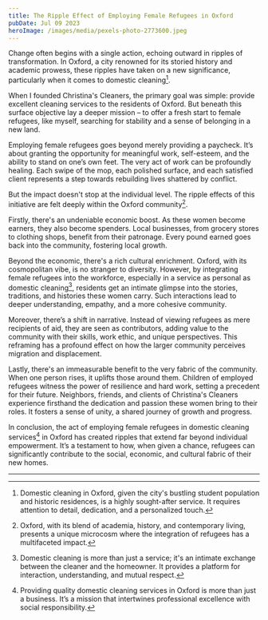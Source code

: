 ```yaml
---
title: The Ripple Effect of Employing Female Refugees in Oxford
pubDate: Jul 09 2023
heroImage: /images/media/pexels-photo-2773600.jpeg
---
```

Change often begins with a single action, echoing outward in ripples of transformation. In Oxford, a city renowned for its storied history and academic prowess, these ripples have taken on a new significance, particularly when it comes to domestic cleaning[^1^].

When I founded Christina's Cleaners, the primary goal was simple: provide excellent cleaning services to the residents of Oxford. But beneath this surface objective lay a deeper mission – to offer a fresh start to female refugees, like myself, searching for stability and a sense of belonging in a new land.

Employing female refugees goes beyond merely providing a paycheck. It’s about granting the opportunity for meaningful work, self-esteem, and the ability to stand on one’s own feet. The very act of work can be profoundly healing. Each swipe of the mop, each polished surface, and each satisfied client represents a step towards rebuilding lives shattered by conflict.

But the impact doesn't stop at the individual level. The ripple effects of this initiative are felt deeply within the Oxford community[^2^]. 

Firstly, there's an undeniable economic boost. As these women become earners, they also become spenders. Local businesses, from grocery stores to clothing shops, benefit from their patronage. Every pound earned goes back into the community, fostering local growth.

Beyond the economic, there's a rich cultural enrichment. Oxford, with its cosmopolitan vibe, is no stranger to diversity. However, by integrating female refugees into the workforce, especially in a service as personal as domestic cleaning[^3^], residents get an intimate glimpse into the stories, traditions, and histories these women carry. Such interactions lead to deeper understanding, empathy, and a more cohesive community.

Moreover, there’s a shift in narrative. Instead of viewing refugees as mere recipients of aid, they are seen as contributors, adding value to the community with their skills, work ethic, and unique perspectives. This reframing has a profound effect on how the larger community perceives migration and displacement.

Lastly, there's an immeasurable benefit to the very fabric of the community. When one person rises, it uplifts those around them. Children of employed refugees witness the power of resilience and hard work, setting a precedent for their future. Neighbors, friends, and clients of Christina's Cleaners experience firsthand the dedication and passion these women bring to their roles. It fosters a sense of unity, a shared journey of growth and progress.

In conclusion, the act of employing female refugees in domestic cleaning services[^4^] in Oxford has created ripples that extend far beyond individual empowerment. It’s a testament to how, when given a chance, refugees can significantly contribute to the social, economic, and cultural fabric of their new homes.

---

[^1^]: Domestic cleaning in Oxford, given the city's bustling student population and historic residences, is a highly sought-after service. It requires attention to detail, dedication, and a personalized touch.

[^2^]: Oxford, with its blend of academia, history, and contemporary living, presents a unique microcosm where the integration of refugees has a multifaceted impact.

[^3^]: Domestic cleaning is more than just a service; it's an intimate exchange between the cleaner and the homeowner. It provides a platform for interaction, understanding, and mutual respect.

[^4^]: Providing quality domestic cleaning services in Oxford is more than just a business. It’s a mission that intertwines professional excellence with social responsibility.